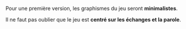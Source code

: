 Pour une première version, les graphismes du jeu seront **minimalistes**.

Il ne faut pas oublier que le jeu est **centré sur les échanges et la parole**.
